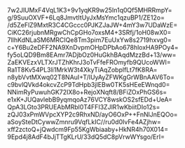 7w2JlUMxF4VqL1K3+9v1yqKR9w25In1q0Qf5MHRRmpY=
g/9SuuOXVF+6Lq8JmvtItUyJxMsYmc1qzuBP1/ZE12o=
/d5ZeFlZ9MxtR3C4CGccc0PJKZJaJW+4mY3w7UDaWzE=
CiKC26rjubnMRgwChCpGHo7oxsM4+3SRfj/1oH08wX0=
7lIhKdNLaSM6MRCIQe8Tm3pim7EuUxYw8s2719hxvg0=
c+Y6Bu2eDFF2NA9XnDvpmOHpDPbAo678hloxHA9POy4=
fy5oLQD9Bm8EAmr7ADjbOz0HuGkhBAqdMzzBd+13/ww=
ZaEKVEzxVLTXrJTZhKhrJ3oTvFfeFROmyfb9QUcoWWI=
Ra1T8Kv54PL3li1MrkW3t4XkyTiAqZobplfLt7fK8RA=
n8ybVvtMXwq02T8NAuI+T/IUyAyZFWKgGrWBnAAV6To=
c9bvlQVkd4okcvZcP9TdHpb3jIEBw0TK5sHEeEWnqd0=
NNimRyPuwuhGK72IX8o+RejoXNqft8/BFiZOxPhGS6s=
e1xK+JUQavlebB9yqmqoAz76VCY8wskOS2sfEDd+UeA=
QpA3LGto3PRUEAbMRbl0T4FFI3ZJlR1wKbiitDIo12s=
zQJ03xPmWVpcXYP2c9RhxND/ayO6OxP++FnNlJnEQOo=
aSoySteDtCywwZmnru9VqfLkIC//ru0d0IvFe4AZjhw=
xff2zctoQ+jQwdcm9Fp55KgWbiaaby+HkNR4h70X014=
9Epd4j8AdF4bJjTTgKLrU/33dQ5dC8pVrwWYsgo/ErI=
